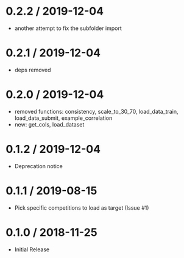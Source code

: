 # 0.2.2 / 2019-12-04

  * another attempt to fix the subfolder import

# 0.2.1 / 2019-12-04

  * deps removed

# 0.2.0 / 2019-12-04

  * removed functions: consistency, scale_to_30_70, load_data_train, load_data_submit, example_correlation
  * new: get_cols, load_dataset

# 0.1.2 / 2019-12-04

  * Deprecation notice

# 0.1.1 / 2019-08-15

  * Pick specific competitions to load as target (Issue #1)

# 0.1.0 / 2018-11-25

  * Initial Release
